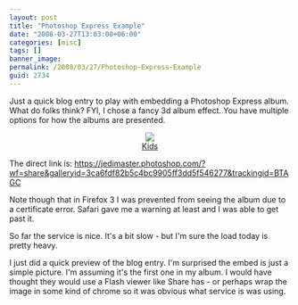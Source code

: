 ```yaml
---
layout: post
title: "Photoshop Express Example"
date: "2008-03-27T13:03:00+06:00"
categories: [misc]
tags: []
banner_image: 
permalink: /2008/03/27/Photoshop-Express-Example
guid: 2734
---
```


Just a quick blog entry to play with embedding a Photoshop Express album. What do folks think? FYI, I chose a fancy 3d album effect. You have multiple options for how the albums are presented.

<DIV ALIGN="center"><A HREF="https://jedimaster.photoshop.com/?wf=share&galleryid=3ca6fdf82b5c4bc9905ff3dd5f546277&trackingid=BTAGC"><IMG SRC="http://api.photoshop.com/home_25b3d798619442f299caefd52f2dfe58/adobe-px-thumbnails/05f9946d5bb548709a2da75017713640/256.jpg"/><BR/>Kids</A></DIV>

The direct link is: <a href="https://jedimaster.photoshop.com/?wf=share&galleryid=3ca6fdf82b5c4bc9905ff3dd5f546277&trackingid=BTAGC">https://jedimaster.photoshop.com/?wf=share&galleryid=3ca6fdf82b5c4bc9905ff3dd5f546277&trackingid=BTAGC</a>

Note though that in Firefox 3 I was prevented from seeing the album due to a certificate error. Safari gave me a warning at least and I was able to get past it.

So far the service is nice. It's a bit slow - but I'm sure the load today is pretty heavy.

I just did a quick preview of the blog entry. I'm surprised the embed is just a simple picture. I'm assuming it's the first one in my album. I would have thought they would use a Flash viewer like Share has - or perhaps wrap the image in some kind of chrome so it was obvious what service is was using.